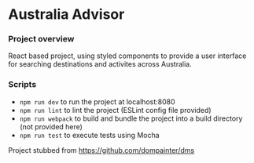 # Australia Advisor


### Project overview

React based project, using styled components to provide a user interface for searching destinations and activites across Australia.

### Scripts

- `npm run dev` to run the project at localhost:8080
- `npm run lint` to lint the project (ESLint config file provided)
- `npm run webpack` to build and bundle the project into a build directory (not provided here)
- `npm run test` to execute tests using Mocha

Project stubbed from https://github.com/dompainter/dms
